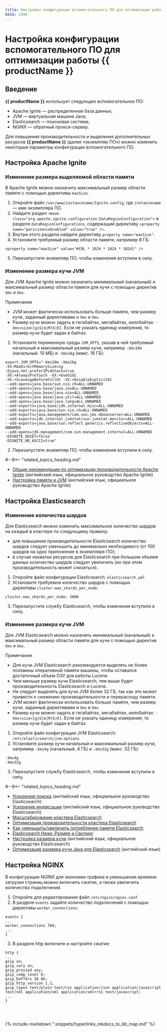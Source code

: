 ```yaml
---
title: Настройка конфигурации вспомогательного ПО для оптимизации работы Comindware Business Application Platform
kbId: 2496
---
```


# Настройка конфигурации вспомогательного ПО для оптимизации работы {{ productName }}

## Введение

**{{ productName }}** использует следующее вспомогательное ПО:

- Apache Ignite — распределенная база данных;
- JVM — виртуальная машина Java;
- Elasticsearch — поисковая система;
- NGINX — обратный прокси-сервер.

Для повышения производительности и выделения дополнительных ресурсов **{{ productName }}** (далее «экземпляр ПО») можно изменить некоторые параметры конфигурации вспомогательного ПО.

## Настройка Apache Ignite

### Изменение размера выделяемой области памяти

В Apache Ignite можно назначить максимальный размер области памяти с помощью директивы `maxSize`.

1. Откройте файл `/var/www/instancename/Ignite.config`, где `instancename` — имя экземпляра ПО.
2. Найдите раздел `<bean class="org.apache.ignite.configuration.DataRegionConfiguration">` в разделе `dataRegionConfigurations`, содержащий директиву `<property name="persistenceEnabled" value="true" />`.
3. Внутри этого раздела найдите директиву `property name="maxSize"`.
4. Установите требуемый размер области памяти, например 8 ГБ:

```
<property name="maxSize" value="#{8L * 1024 * 1024 * 1024}" />
```
5. Перезапустите экземпляр ПО, чтобы изменения вступили в силу.

### Изменение размера кучи JVM

Для JVM Apache Ignite можно назначить минимальный (начальный) и максимальный размер области памяти для кучи с помощью директив `Xms` и `Xmx`.

Примечание

- JVM может фактически использовать больше памяти, чем размер кучи, заданный директивами и `Xms` и `Xmx`.
- Размер кучи можно задать в гигабайтах, мегабайтах, килобайтах: `-Xms<size>[g|G|m|M|k|K]`. Если не указать единицу измерения, то размер кучи будет задан в байтах.

1. Установите переменную среды `JVM_OPTS`, указав в ней требуемый начальный и максимальный размер кучи, например `-Xms10m` (начальный. 10 МБ) и `-Xmx16g` (макс. 16 ГБ):

```
export JVM_OPTS="-Xms10m -Xmx16g
-XX:MaxDirectMemorySize=1g
-Djava.net.preferIPv4Stack=true
-XX:+AlwaysPreTouch -XX:+UseG1GC
-XX:+ScavengeBeforeFullGC -XX:+DisableExplicitGC
--add-opens=java.base/sun.nio.ch=ALL-UNNAMED
--add-opens=java.base/java.io=ALL-UNNAMED
--add-opens=java.base/java.nio=ALL-UNNAMED
--add-opens=java.base/java.util=ALL-UNNAMED
--add-opens=java.base/java.lang=ALL-UNNAMED
--add-exports=java.base/jdk.internal.misc=ALL-UNNAMED
--add-exports=java.base/sun.nio.ch=ALL-UNNAMED
--add-exports=java.management/com.sun.jmx.mbeanserver=ALL-UNNAMED
--add-exports=jdk.internal.jvmstat/sun.jvmstat.monitor=ALL-UNNAMED
--add-exports=java.base/sun.reflect.generics.reflectiveObjects=ALL-UNNAMED
--add-opens=jdk.management/com.sun.management.internal=ALL-UNNAMED
-DIGNITE_QUIET=false
-DIGNITE_NO_ASCII=true"
```
2. Перезапустите экземпляр ПО, чтобы изменения вступили в силу.

#--8<-- "related_topics_heading.md"

- [Общие рекомендации по оптимизации производительности Apache Ignite](https://ignite.apache.org/docs/latest/perf-and-troubleshooting/general-perf-tips) (английский язык, официальное руководство Apache Ignite)
- [Настройка памяти и JVM](https://ignite.apache.org/docs/latest/perf-and-troubleshooting/memory-tuning) (английский язык, официальное руководство Apache Ignite)

## Настройка Elasticsearch

### Изменение количества шардов

Для Elasticsearch можно изменить максимальное количество шардов на каждый в кластере по следующему правилу:

- для повышения производительности Elasticsearch количество шардов следует уменьшить до минимально необходимого (от 100 шардов на одно приложение в экземпляре ПО);
- в случае нехватки ресурсов для Elasticsearch при большом объеме данных количество шардов следует увеличить (но при этом производительность может снизиться).

1. Откройте файл конфигурации Elasticsearch: `elasticsearch.yml`
2. Установите требуемое количество шардов с помощью директивы `cluster.max_shards_per_node`:

```
сluster.max_shards_per_node: 3000

```
3. Перезапустите службу Elasticsearch, чтобы изменения вступили в силу.

### Изменение размера кучи JVM

Для JVM Elasticsearch можно назначить минимальный (начальный) и максимальный размер области памяти для кучи с помощью директив `Xms` и `Xmx`.

Примечание

- Для кучи JVM Elasticsearch рекомендуется выделять не более половины оперативной памяти машины, чтобы оставался достаточный объем ОЗУ для работы Lucene.
- Чем меньше размер кучи Elasticsearch, тем выше будет производительность Elasticsearch и Lucene.
- Не следует выделять для кучи JVM более 32 ГБ, так как это может привести к снижению производительности и перерасходу памяти.
- JVM может фактически использовать больше памяти, чем размер кучи, заданный директивами и `Xms` и `Xmx`.
- Размер кучи можно задать в гигабайтах, мегабайтах, килобайтах: `-Xms<size>[g|G|m|M|k|K]`. Если не указать единицу измерения, то размер кучи будет задан в байтах.

1. Откройте файл конфигурации JVM Elasticsearch: `/etc/elasticsearch/jvm.options`
2. Установите размер кучи начальный и максимальный размер кучи, например `-Xms4g` (начальный. 4 ГБ) и `-Xmx32g` (макс. 32 ГБ):

```
-Xms4g
-Xmx32g
```
3. Перезапустите службу Elasticsearch, чтобы изменения вступили в силу.

#--8<-- "related_topics_heading.md"

- [Ускорение поиска](https://www.elastic.co/guide/en/elasticsearch/reference/current/tune-for-search-speed.html) (английский язык, официальное руководство Elasticsearch)
- [Ускорение индексации](https://www.elastic.co/guide/en/elasticsearch/reference/current/tune-for-indexing-speed.html) (английский язык, официальное руководство Elasticsearch)
- [Масштабирование кластера Elasticsearch](https://habr.com/ru/articles/224877/)
- [Оптимизация производительности кластера Elasticsearch](https://gals.software/blog/2022-12-08-elasticsearch-optimization?ysclid=lmrhkxl35g269901813)
- [Как уменьшить/увеличить потребление памяти Elasticsearch](https://sergeymukhin.com/blog/kak-umensituvelicit-potreblenie-pamyati-elasticsearch)
- [Elasticsearch Heap: Размер и Свопинг](https://g-soft.info/articles/1679/elasticsearch-heap-razmer-i-svoping/)
- [Настройка размера кучи](https://www.elastic.co/guide/en/elasticsearch/reference/8.1/important-settings.html#heap-size-settings) (английский язык, официальное руководство Elasticsearch)
- [Оптимизация размера кучи Java для Elasticsearch](https://opster.com/guides/elasticsearch/capacity-planning/elasticsarch-java-heap-size) (английский язык)

## Настройка NGINX

В конфигурации NGINX для экономии трафика и уменьшения времени загрузки страниц можно включить сжатие, а также увеличить количество подключений.

1. Откройте для редактирования файл `/etc/nginx/nginx.conf`
2. В разделе `events` задайте количество подключений с помощью директивы `worker_connections`:

```
events {
...
worker_connections 768;
...
}
```
3. В разделе http включите и настройте сжатие:

```
http {
...
gzip on;
gzip_vary on;
gzip_proxied any;
gzip_comp_level 6;
gzip_buffers 16 8k;
gzip_http_version 1.1;
gzip_types text/plain text/css application/json application/javascript text/xml application/xml application/xml+rss text/javascript;
...
}


```

 

{% include-markdown ".snippets/hyperlinks_mkdocs_to_kb_map.md" %}
